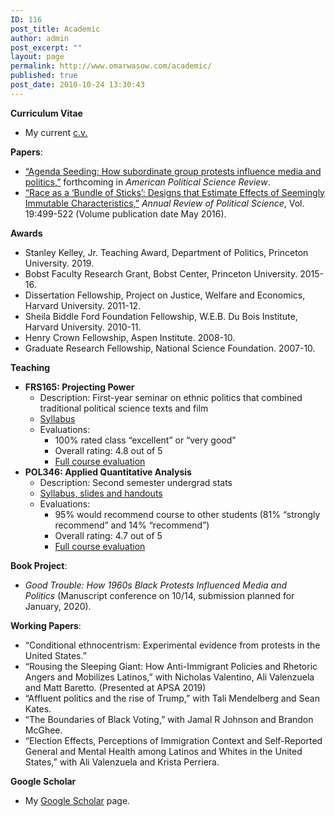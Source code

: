 ```yaml
---
ID: 116
post_title: Academic
author: admin
post_excerpt: ""
layout: page
permalink: http://www.omarwasow.com/academic/
published: true
post_date: 2010-10-24 13:30:43
---
```

<strong>Curriculum Vitae</strong>
<ul>
 	<li>My current <a href="http://www.omarwasow.com/otw_currvita2019_09.pdf">c.v.</a></li>
</ul>
<strong>Papers</strong>:
<ul>
 	<li><a href="http://omarwasow.com/APSR_protests2_7.pdf">“Agenda Seeding: How subordinate group protests influence media and politics,”</a> forthcoming in <em>American Political Science Review</em>.</li>
 	<li><a href="https://www.annualreviews.org/doi/full/10.1146/annurev-polisci-032015-010015">“Race as a ‘Bundle of Sticks’: Designs that Estimate Effects of Seemingly Immutable Characteristics,”</a> <em>Annual Review of Political Science</em>, Vol. 19:499-522 (Volume publication date May 2016).</li>
</ul>
<strong>Awards</strong>
<ul>
 	<li>Stanley Kelley, Jr. Teaching Award, Department of Politics, Princeton University. 2019.</li>
 	<li>Bobst Faculty Research Grant, Bobst Center, Princeton University. 2015-16.</li>
 	<li>Dissertation Fellowship, Project on Justice, Welfare and Economics, Harvard University. 2011-12.</li>
 	<li>Sheila Biddle Ford Foundation Fellowship, W.E.B. Du Bois Institute, Harvard University. 2010-11.</li>
 	<li>Henry Crown Fellowship, Aspen Institute. 2008-10.</li>
 	<li>Graduate Research Fellowship, National Science Foundation. 2007-10.</li>
</ul>
<strong>Teaching</strong>
<ul>
 	<li><strong>FRS165: Projecting Power</strong>
<ul>
 	<li>Description: First-year seminar on ethnic politics that combined traditional political science texts and film</li>
 	<li><a href="http://www.omarwasow.com/POL_FRS_2018_9.pdf">Syllabus</a></li>
 	<li>Evaluations:
<ul>
 	<li>100% rated class “excellent” or “very good”</li>
 	<li>Overall rating: 4.8 out of 5</li>
 	<li><a href="http://www.omarwasow.com/course_evaluations_FRS165_2018.pdf">Full course evaluation</a></li>
</ul>
</li>
</ul>
</li>
 	<li><strong>POL346: Applied Quantitative Analysis</strong>
<ul>
 	<li>Description: Second semester undergrad stats</li>
 	<li><a href="http://pol346.com">Syllabus, slides and handouts</a></li>
 	<li>Evaluations:
<ul>
 	<li>95% would recommend course to other students (81% “strongly recommend” and 14% “recommend”)</li>
 	<li>Overall rating: 4.7 out of 5</li>
 	<li><a href="http://www.omarwasow.com/course_evaluations_POL346_2019.pdf">Full course evaluation</a></li>
</ul>
</li>
</ul>
</li>
</ul>
<strong>Book Project</strong>:
<ul>
 	<li><em>Good Trouble: How 1960s Black Protests Influenced Media and Politics</em> (Manuscript conference on 10/14, submission planned for January, 2020).</li>
</ul>
<strong>Working Papers</strong>:
<ul>
 	<li>“Conditional ethnocentrism: Experimental evidence from protests in the United States.”</li>
 	<li>“Rousing the Sleeping Giant: How Anti-Immigrant Policies and Rhetoric Angers and Mobilizes Latinos,” with Nicholas Valentino, Ali Valenzuela and Matt Baretto. (Presented at APSA 2019)</li>
 	<li>“Affluent politics and the rise of Trump,” with Tali Mendelberg and Sean Kates.</li>
 	<li>“The Boundaries of Black Voting,” with Jamal R Johnson and Brandon McGhee.</li>
 	<li>“Election Effects, Perceptions of Immigration Context and Self-Reported General and Mental Health among Latinos and Whites in the United States,” with Ali Valenzuela and Krista Perriera.</li>
</ul>
<strong>Google Scholar</strong>
<ul>
 	<li>My <a title="Google Scholar" href="https://scholar.google.com/citations?authorid=14403983943735397536">Google Scholar</a> page.</li>
</ul>